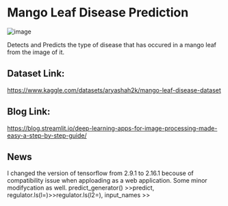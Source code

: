# Mango Leaf Disease Prediction

![image](https://github.com/MainakRepositor/MLDP/assets/64016811/7287fa8f-e3b0-4db2-aa62-15f700671129)

Detects and Predicts the type of disease that has occured in a mango leaf from the image of it.

## Dataset Link:
https://www.kaggle.com/datasets/aryashah2k/mango-leaf-disease-dataset

## Blog Link:
https://blog.streamlit.io/deep-learning-apps-for-image-processing-made-easy-a-step-by-step-guide/

## News 
I changed the version of tensorflow from 2.9.1 to 2.16.1 becouse of compatibility issue when apploading as a web application. Some minor modifycation as well. predict_generator() >>predict, regulator.ls(l=)>>regulator.ls(l2=), input_names >>

